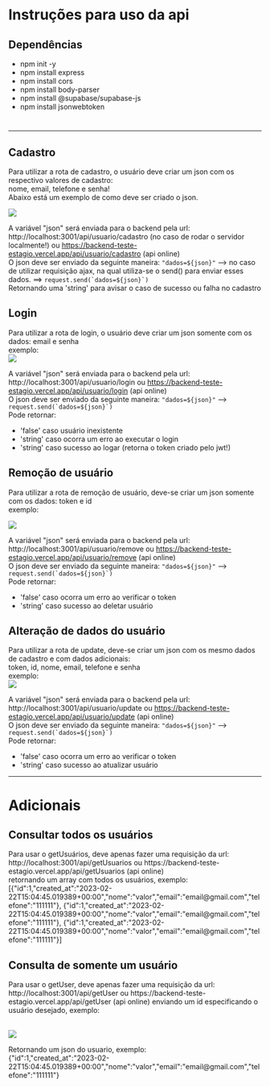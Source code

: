 # Instruções para uso da api

## Dependências
- npm init -y
- npm install express
- npm install cors
- npm install body-parser
- npm install @supabase/supabase-js
- npm install jsonwebtoken

# <hr>
## Cadastro
Para utilizar a rota de cadastro, o usuário deve criar um json com os respectivo valores de cadastro:<br>
nome, email, telefone e senha!<br>
Abaixo está um exemplo de como deve ser criado o json.


<img src="https://cdn.discordapp.com/attachments/1079211433713225829/1079211625107689502/image.png"><br>

A variável "json" será enviada para o backend pela url: http://localhost:3001/api/usuario/cadastro (no caso de rodar o servidor localmente!) ou https://backend-teste-estagio.vercel.app/api/usuario/cadastro (api online)<br> O json deve ser enviado da seguinte maneira: `"dados=${json}"` --> no caso de utilizar requisição ajax, na qual utiliza-se o send() para enviar esses dados. ==> ``request.send(`dados=${json}`)``<br>Retornando uma 'string' para avisar o caso de sucesso ou falha no cadastro

## Login
Para utilizar a rota de login, o usuário deve criar um json somente com os dados: email e senha<br>exemplo:<br>
<img src="https://cdn.discordapp.com/attachments/1079211433713225829/1079214148556165140/image.png"><br>

A variável "json" será enviada para o backend pela url: http://localhost:3001/api/usuario/login ou https://backend-teste-estagio.vercel.app/api/usuario/login (api online)<br> O json deve ser enviado da seguinte maneira: `"dados=${json}"` --> ``request.send(`dados=${json}`)``<br>Pode retornar:<br>
- 'false' caso usuário inexistente<br>
- 'string' caso ocorra um erro ao executar o login<br>
- 'string' caso sucesso ao logar (retorna o token criado pelo jwt!)<br>


## Remoção de usuário
<p>Para utilizar a rota de remoção de usuário, deve-se criar um json somente com os dados: token e id<br>exemplo:</p>
<img src="https://cdn.discordapp.com/attachments/1079211433713225829/1079215852366340267/image.png"><br>

A variável "json" será enviada para o backend pela url: http://localhost:3001/api/usuario/remove ou https://backend-teste-estagio.vercel.app/api/usuario/remove (api online)<br> O json deve ser enviado da seguinte maneira: `"dados=${json}"` --> ``request.send(`dados=${json}`)``<br>Pode retornar:<br>
- 'false' caso ocorra um erro ao verificar o token<br>
- 'string' caso sucesso ao deletar usuário<br>

## Alteração de dados do usuário
Para utilizar a rota de update, deve-se criar um json com os mesmo dados de cadastro e com dados adicionais:<br>
token, id, nome, email, telefone e senha<br>exemplo:<br>
<img src="https://cdn.discordapp.com/attachments/1079211433713225829/1079217234259480659/image.png"><br>

A variável "json" será enviada para o backend pela url: http://localhost:3001/api/usuario/update ou https://backend-teste-estagio.vercel.app/api/usuario/update (api online)<br> O json deve ser enviado da seguinte maneira: `"dados=${json}"` --> ``request.send(`dados=${json}`)``<br>Pode retornar:<br>
- 'false' caso ocorra um erro ao verificar o token<br>
- 'string' caso sucesso ao atualizar usuário<br>

<hr>

# Adicionais

## Consultar todos os usuários
<p>Para usar o getUsuários, deve apenas fazer uma requisição da url: http://localhost:3001/api/getUsuarios ou https://backend-teste-estagio.vercel.app/api/getUsuarios (api online) <br>
retornando um array com todos os usuários, exemplo:<br>
[{"id":1,"created_at":"2023-02-22T15:04:45.019389+00:00","nome":"valor","email":"email@gmail.com","telefone":"111111"},
{"id":1,"created_at":"2023-02-22T15:04:45.019389+00:00","nome":"valor","email":"email@gmail.com","telefone":"111111"},
{"id":1,"created_at":"2023-02-22T15:04:45.019389+00:00","nome":"valor","email":"email@gmail.com","telefone":"111111"}]</p>

## Consulta de somente um usuário
<p>Para usar o getUser, deve apenas fazer uma requisição da url: http://localhost:3001/api/getUser ou https://backend-teste-estagio.vercel.app/api/getUser (api online) enviando um id especificando o usuário desejado, exemplo: </p><br>
<img src="https://cdn.discordapp.com/attachments/1079211433713225829/1079221587011698719/image.png"><br>

<p>Retornando um json do usuario, exemplo:<br>
{"id":1,"created_at":"2023-02-22T15:04:45.019389+00:00","nome":"valor","email":"email@gmail.com","telefone":"111111"}</p>
